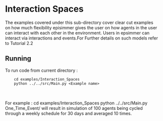 # Interaction Spaces
The examples covered under this sub-directory cover clear cut examples on how much flexibility episimmer gives the user on how agents in the user can interact with each other in the environment. Users in epsimmer can interact via interactions and events.For Further details on such models refer to Tutorial 2.2

## Running
To run code from current directory :

		cd examples/Interaction_Spaces
		python ../../src/Main.py <Example name>
<br>
<br>
For example :  
		cd examples/Interaction_Spaces
		python ../../src/Main.py One_Time_Event/
will result in simulation of 100 agents being cycled through a weekly schedule for 30 days and averaged 10 times.
<br>